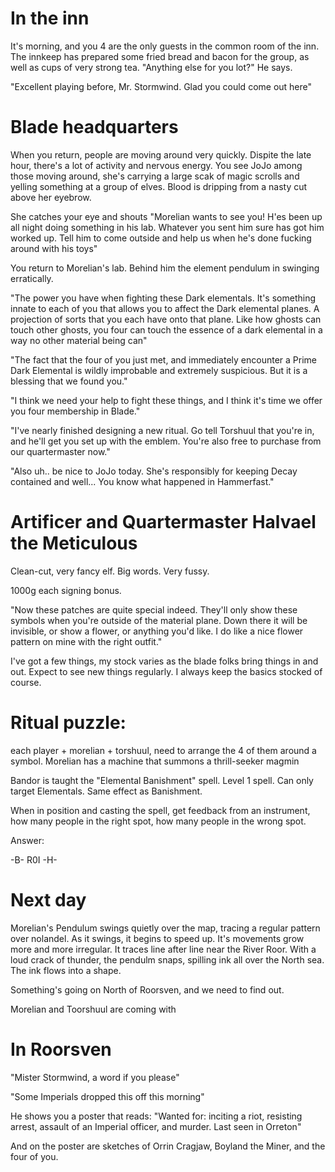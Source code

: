 # In the inn

It's morning, and you 4 are the only guests in the common room of the inn. The innkeep has prepared some fried bread and bacon for the group, as well as cups of very strong tea. "Anything else for you lot?" He says.

"Excellent playing before, Mr. Stormwind. Glad you could come out here"

# Blade headquarters

When you return, people are moving around very quickly. Dispite the late hour, there's a lot of activity and nervous energy. You see JoJo among those moving around, she's carrying a large scak of magic scrolls and yelling something at a group of elves. Blood is dripping from a nasty cut above her eyebrow.

She catches your eye and shouts "Morelian wants to see you! H'es been up all night doing something in his lab. Whatever you sent him sure has got him worked up. Tell him to come outside and help us when he's done fucking around with his toys"

You return to Morelian's lab. Behind him the element pendulum in swinging erratically.

"The power you have when fighting these Dark elementals. It's something innate to each of you that allows you to affect the Dark elemental planes. A projection of sorts that you each have onto that plane. Like how ghosts can touch other ghosts, you four can touch the essence of a dark elemental in a way no other material being can"

"The fact that the four of you just met, and immediately encounter a Prime Dark Elemental is wildly improbable and extremely suspicious. But it is a blessing that we found you."

"I think we need your help to fight these things, and I think it's time we offer you four membership in Blade."

"I've nearly finished designing a new ritual. Go tell Torshuul that you're in, and he'll get you set up with the emblem. You're also free to purchase from our quartermaster now."

"Also uh.. be nice to JoJo today. She's responsibly for keeping Decay contained and well... You know what happened in Hammerfast."

# Artificer and Quartermaster Halvael the Meticulous

Clean-cut, very fancy elf. Big words. Very fussy.

1000g each signing bonus.

"Now these patches are quite special indeed. They'll only show these symbols when you're outside of the material plane. Down there it will be invisible, or show a flower, or anything you'd like. I do like a nice flower pattern on mine with the right outfit."

I've got a few things, my stock varies as the blade folks bring things in and out. Expect to see new things regularly. I always keep the basics stocked of course.

# Ritual puzzle:

each player + morelian + torshuul, need to arrange the 4 of them around a symbol. Morelian has a machine that summons a thrill-seeker magmin

Bandor is taught the "Elemental Banishment" spell. Level 1 spell. Can only target Elementals. Same effect as Banishment.

When in position and casting the spell, get feedback from an instrument, how many people in the right spot, how many people in the wrong spot.

Answer:

-B-
R0I
-H-

# Next day

Morelian's Pendulum swings quietly over the map, tracing a regular pattern over nolandel. As it swings, it begins to speed up. It's movements grow more and more irregular. It traces line after line near the River Roor. With a loud crack of thunder, the pendulm snaps, spilling ink all over the North sea. The ink flows into a shape.

Something's going on North of Roorsven, and we need to find out.

Morelian and Toorshuul are coming with

# In Roorsven

"Mister Stormwind, a word if you please"

"Some Imperials dropped this off this morning"

He shows you a poster that reads: "Wanted for: inciting a riot, resisting arrest, assault of an Imperial officer, and murder. Last seen in Orreton"

And on the poster are sketches of Orrin Cragjaw, Boyland the Miner, and the four of you.